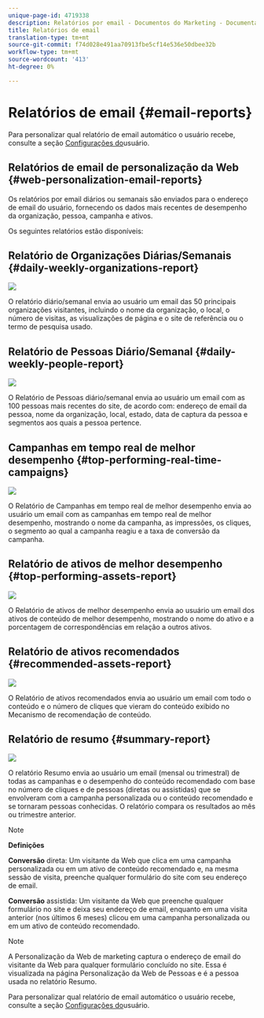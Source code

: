 ```yaml
---
unique-page-id: 4719338
description: Relatórios por email - Documentos do Marketing - Documentação do produto
title: Relatórios de email
translation-type: tm+mt
source-git-commit: f74d028e491aa70913fbe5cf14e536e50dbee32b
workflow-type: tm+mt
source-wordcount: '413'
ht-degree: 0%

---
```



# Relatórios de email {#email-reports}

Para personalizar qual relatório de email automático o usuário recebe, consulte a seção [Configurações do](/help/marketo/product-docs/web-personalization/getting-started/user-settings.md)usuário.

## Relatórios de email de personalização da Web {#web-personalization-email-reports}

Os relatórios por email diários ou semanais são enviados para o endereço de email do usuário, fornecendo os dados mais recentes de desempenho da organização, pessoa, campanha e ativos.

Os seguintes relatórios estão disponíveis:

## Relatório de Organizações Diárias/Semanais {#daily-weekly-organizations-report}

![](assets/image2014-12-6-13-3a32-3a8.png)

O relatório diário/semanal envia ao usuário um email das 50 principais organizações visitantes, incluindo o nome da organização, o local, o número de visitas, as visualizações de página e o site de referência ou o termo de pesquisa usado.

## Relatório de Pessoas Diário/Semanal {#daily-weekly-people-report}

![](assets/two.png)

O Relatório de Pessoas diário/semanal envia ao usuário um email com as 100 pessoas mais recentes do site, de acordo com: endereço de email da pessoa, nome da organização, local, estado, data de captura da pessoa e segmentos aos quais a pessoa pertence.

## Campanhas em tempo real de melhor desempenho {#top-performing-real-time-campaigns}

![](assets/image2014-12-6-13-3a32-3a31.png)

O Relatório de Campanhas em tempo real de melhor desempenho envia ao usuário um email com as campanhas em tempo real de melhor desempenho, mostrando o nome da campanha, as impressões, os cliques, o segmento ao qual a campanha reagiu e a taxa de conversão da campanha.

## Relatório de ativos de melhor desempenho {#top-performing-assets-report}

![](assets/image2014-12-6-13-3a29-3a5.png)

O Relatório de ativos de melhor desempenho envia ao usuário um email dos ativos de conteúdo de melhor desempenho, mostrando o nome do ativo e a porcentagem de correspondências em relação a outros ativos.

## Relatório de ativos recomendados {#recommended-assets-report}

![](assets/image2014-12-6-13-3a28-3a43.png)

O Relatório de ativos recomendados envia ao usuário um email com todo o conteúdo e o número de cliques que vieram do conteúdo exibido no Mecanismo de recomendação de conteúdo.

## Relatório de resumo {#summary-report}

![](assets/six.png)

O relatório Resumo envia ao usuário um email (mensal ou trimestral) de todas as campanhas e o desempenho do conteúdo recomendado com base no número de cliques e de pessoas (diretas ou assistidas) que se envolveram com a campanha personalizada ou o conteúdo recomendado e se tornaram pessoas conhecidas. O relatório compara os resultados ao mês ou trimestre anterior.

>[!NOTE]
>
>**Definições**
>
>**Conversão** direta: Um visitante da Web que clica em uma campanha personalizada ou em um ativo de conteúdo recomendado e, na mesma sessão de visita, preenche qualquer formulário do site com seu endereço de email.
>
>**Conversão** assistida: Um visitante da Web que preenche qualquer formulário no site e deixa seu endereço de email, enquanto em uma visita anterior (nos últimos 6 meses) clicou em uma campanha personalizada ou em um ativo de conteúdo recomendado.

>[!NOTE]
>
>A Personalização da Web de marketing captura o endereço de email do visitante da Web para qualquer formulário concluído no site. Essa é visualizada na página Personalização da Web de Pessoas e é a pessoa usada no relatório Resumo.

Para personalizar qual relatório de email automático o usuário recebe, consulte a seção [Configurações do](/help/marketo/product-docs/web-personalization/getting-started/user-settings.md)usuário.
